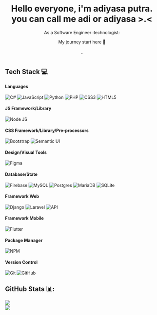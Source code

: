 <h1 align="center">
  <img alt="" 
       src="https://i.pinimg.com/originals/c1/3e/7f/c13e7f371b14f93e91808200631b8a81.gif" 
       style="vertical-align:center">
</h1>
<h1 align="center"> Hello everyone, i'm adiyasa putra. you can call me adi or adiyasa >.<</br>
</h1>
<p align="center">As a Software Engineer :technologist:</p>
<p align="center">My journey start here 🚀</p>    
<p align="center">
  <a href="https://linkedin.com/in/sholamul-arib-a96737169" target="_blank">
    <img alt="" src="https://img.shields.io/badge/LinkedIn-000?logo=linkedin&logoColor=0A66C2&style=for-the-badge" style="vertical-align:center" />
  </a>
  <a href="https://www.instagram.com/adiyasaputra/" target="_blank">
    <img alt="" src="https://img.shields.io/badge/Instagram-000?style=for-the-badge&logo=Instagram&logoColor=E4405F" style="vertical-align:center" />
  </a>
</p>
<p align="center">
  <a href="https://www.google.com/url?sa=i&url=https%3A%2F%2Fwww.pinterest.com%2Fhadishax%2Fsome-great-shit%2F&psig=AOvVaw2ET1p49N5wnxIdWepTIsDD&ust=1700625891182000&source=images&cd=vfe&opi=89978449&ved=0CBEQjRxqFwoTCLiL_aKb1IIDFQAAAAAdAAAAABAH">
    <img alt=""
         src="https://pa1.narvii.com/6293/511633638c473821b419ea381c558d0ee8d770c4_hq.gif">
  </a>
</p>


## Tech Stack 💻
#### Languages
![C#](https://img.shields.io/badge/-Csharp-000?style=for-the-badge&logo=c#)
![JavaScript](https://img.shields.io/badge/-JavaScript-000?style=for-the-badge&logo=javascript)
![Python](https://img.shields.io/badge/python-000?style=for-the-badge&logo=python&logoColor=white)
![PHP](https://img.shields.io/badge/php-000.svg?style=for-the-badge&logo=php&logoColor=white)
![CSS3](https://img.shields.io/badge/-CSS3-000?style=for-the-badge&logo=css3)
![HTML5](https://img.shields.io/badge/-HTML5-000?style=for-the-badge&logo=html5)

#### JS Framework/Library
![Node JS](https://img.shields.io/badge/-node.JS-000?style=for-the-badge&logo=node.js)

#### CSS Framework/Library/Pre-processors
![Bootstrap](https://img.shields.io/badge/-Bootstrap-000?style=for-the-badge&logo=bootstrap)
![Semantic UI](https://img.shields.io/badge/Semantic%20UI-000.svg?style=for-the-badge&logo=SemanticUIReact&logoColor=white)

#### Design/Visual Tools
![Figma](https://img.shields.io/badge/-Figma-000?style=for-the-badge&logo=figma)

#### Database/State
![Firebase](https://img.shields.io/badge/-Firebase-000?style=for-the-badge&logo=firebase)
![MySQL](https://img.shields.io/badge/mysql-000.svg?style=for-the-badge&logo=mysql&logoColor=white) 
![Postgres](https://img.shields.io/badge/postgres-000.svg?style=for-the-badge&logo=postgresql&logoColor=white) 
![MariaDB](https://img.shields.io/badge/MariaDB-000?style=for-the-badge&logo=mariadb&logoColor=white) 
![SQLite](https://img.shields.io/badge/sqlite-000.svg?style=for-the-badge&logo=sqlite&logoColor=white) 

#### Framework Web
![Django](https://img.shields.io/badge/django-000.svg?style=for-the-badge&logo=django&logoColor=white)
![Laravel](https://img.shields.io/badge/laravel-000.svg?style=for-the-badge&logo=laravel&logoColor=white) 
![API](https://img.shields.io/badge/-API-000?style=for-the-badge&logo=fastapi)

#### Framework Mobile
![Flutter](https://img.shields.io/badge/Flutter-000.svg?style=for-the-badge&logo=Flutter&logoColor=white)

#### Package Manager
![NPM](https://img.shields.io/badge/-NPM-000?style=for-the-badge&logo=npm)

#### Version Control
![Git](https://img.shields.io/badge/-Git-000?style=for-the-badge&logo=git)
![GitHub](https://img.shields.io/badge/-GitHub-000?style=for-the-badge&logo=github)

## GitHub Stats 📊:

![](https://github-readme-stats.vercel.app/api?username=devandor&theme=dark&hide_border=true&include_all_commits=false&count_private=false)<br/>
![](https://github-readme-streak-stats.herokuapp.com/?user=devandor&theme=dark&hide_border=true)<br/>